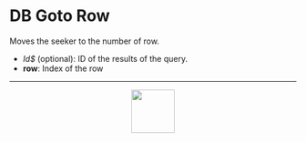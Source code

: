 # DB Goto Row
Moves the seeker to the number of row.
- _Id&dollar;_ (optional): ID of the results of the query.
- **row**: Index of the row
---
<p align="center"><img valign="middle" width="76px" src="https://drive.google.com/uc?export=view&id=1c2KO0LJpvMS9X9CAGV6dOfciR7OWhdKA" /></p>